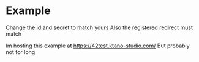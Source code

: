 # Example

Change the id and secret to match yours
Also the registered redirect must match

Im hosting this example at 
https://42test.ktano-studio.com/
But probably not for long
